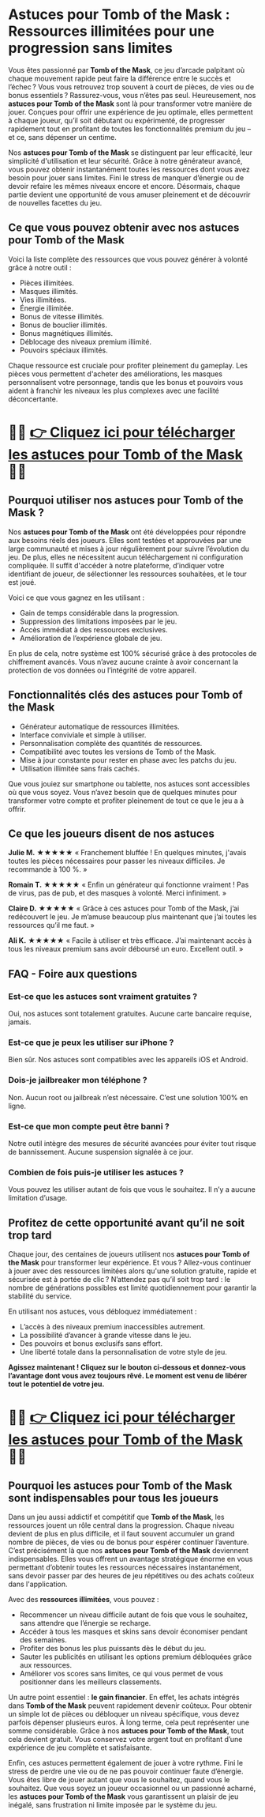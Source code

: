 <h1>Astuces pour Tomb of the Mask : Ressources illimitées pour une progression sans limites</h1>

<p>Vous êtes passionné par <strong>Tomb of the Mask</strong>, ce jeu d’arcade palpitant où chaque mouvement rapide peut faire la différence entre le succès et l’échec ? Vous vous retrouvez trop souvent à court de pièces, de vies ou de bonus essentiels ? Rassurez-vous, vous n’êtes pas seul. Heureusement, nos <strong>astuces pour Tomb of the Mask</strong> sont là pour transformer votre manière de jouer. Conçues pour offrir une expérience de jeu optimale, elles permettent à chaque joueur, qu’il soit débutant ou expérimenté, de progresser rapidement tout en profitant de toutes les fonctionnalités premium du jeu – et ce, sans dépenser un centime.</p>

<p>Nos <strong>astuces pour Tomb of the Mask</strong> se distinguent par leur efficacité, leur simplicité d'utilisation et leur sécurité. Grâce à notre générateur avancé, vous pouvez obtenir instantanément toutes les ressources dont vous avez besoin pour jouer sans limites. Fini le stress de manquer d’énergie ou de devoir refaire les mêmes niveaux encore et encore. Désormais, chaque partie devient une opportunité de vous amuser pleinement et de découvrir de nouvelles facettes du jeu.</p>

<h2>Ce que vous pouvez obtenir avec nos astuces pour Tomb of the Mask</h2>

<p>Voici la liste complète des ressources que vous pouvez générer à volonté grâce à notre outil :</p>

<ul>
  <li>Pièces illimitées.</li>
  <li>Masques illimités.</li>
  <li>Vies illimitées.</li>
  <li>Énergie illimitée.</li>
  <li>Bonus de vitesse illimités.</li>
  <li>Bonus de bouclier illimités.</li>
  <li>Bonus magnétiques illimités.</li>
  <li>Déblocage des niveaux premium illimité.</li>
  <li>Pouvoirs spéciaux illimités.</li>
</ul>

<p>Chaque ressource est cruciale pour profiter pleinement du gameplay. Les pièces vous permettent d'acheter des améliorations, les masques personnalisent votre personnage, tandis que les bonus et pouvoirs vous aident à franchir les niveaux les plus complexes avec une facilité déconcertante.</p>

# 🔴🔴 **[👉 Cliquez ici pour télécharger les astuces pour Tomb of the Mask](https://tinyurl.com/JeuxPo)** 🔴🔴

<h2>Pourquoi utiliser nos astuces pour Tomb of the Mask ?</h2>

<p>Nos <strong>astuces pour Tomb of the Mask</strong> ont été développées pour répondre aux besoins réels des joueurs. Elles sont testées et approuvées par une large communauté et mises à jour régulièrement pour suivre l’évolution du jeu. De plus, elles ne nécessitent aucun téléchargement ni configuration compliquée. Il suffit d'accéder à notre plateforme, d’indiquer votre identifiant de joueur, de sélectionner les ressources souhaitées, et le tour est joué.</p>

<p>Voici ce que vous gagnez en les utilisant :</p>

<ul>
  <li>Gain de temps considérable dans la progression.</li>
  <li>Suppression des limitations imposées par le jeu.</li>
  <li>Accès immédiat à des ressources exclusives.</li>
  <li>Amélioration de l’expérience globale de jeu.</li>
</ul>

<p>En plus de cela, notre système est 100% sécurisé grâce à des protocoles de chiffrement avancés. Vous n’avez aucune crainte à avoir concernant la protection de vos données ou l’intégrité de votre appareil.</p>

<h2>Fonctionnalités clés des astuces pour Tomb of the Mask</h2>

<ul>
  <li>Générateur automatique de ressources illimitées.</li>
  <li>Interface conviviale et simple à utiliser.</li>
  <li>Personnalisation complète des quantités de ressources.</li>
  <li>Compatibilité avec toutes les versions de Tomb of the Mask.</li>
  <li>Mise à jour constante pour rester en phase avec les patchs du jeu.</li>
  <li>Utilisation illimitée sans frais cachés.</li>
</ul>

<p>Que vous jouiez sur smartphone ou tablette, nos astuces sont accessibles où que vous soyez. Vous n’avez besoin que de quelques minutes pour transformer votre compte et profiter pleinement de tout ce que le jeu a à offrir.</p>

<h2>Ce que les joueurs disent de nos astuces</h2>

<p><strong>Julie M.</strong> ★★★★★  
« Franchement bluffée ! En quelques minutes, j'avais toutes les pièces nécessaires pour passer les niveaux difficiles. Je recommande à 100 %. »</p>

<p><strong>Romain T.</strong> ★★★★★  
« Enfin un générateur qui fonctionne vraiment ! Pas de virus, pas de pub, et des masques à volonté. Merci infiniment. »</p>

<p><strong>Claire D.</strong> ★★★★★  
« Grâce à ces astuces pour Tomb of the Mask, j’ai redécouvert le jeu. Je m’amuse beaucoup plus maintenant que j’ai toutes les ressources qu’il me faut. »</p>

<p><strong>Ali K.</strong> ★★★★★  
« Facile à utiliser et très efficace. J’ai maintenant accès à tous les niveaux premium sans avoir déboursé un euro. Excellent outil. »</p>

<h2>FAQ - Foire aux questions</h2>

<h3>Est-ce que les astuces sont vraiment gratuites ?</h3>
<p>Oui, nos astuces sont totalement gratuites. Aucune carte bancaire requise, jamais.</p>

<h3>Est-ce que je peux les utiliser sur iPhone ?</h3>
<p>Bien sûr. Nos astuces sont compatibles avec les appareils iOS et Android.</p>

<h3>Dois-je jailbreaker mon téléphone ?</h3>
<p>Non. Aucun root ou jailbreak n’est nécessaire. C’est une solution 100% en ligne.</p>

<h3>Est-ce que mon compte peut être banni ?</h3>
<p>Notre outil intègre des mesures de sécurité avancées pour éviter tout risque de bannissement. Aucune suspension signalée à ce jour.</p>

<h3>Combien de fois puis-je utiliser les astuces ?</h3>
<p>Vous pouvez les utiliser autant de fois que vous le souhaitez. Il n’y a aucune limitation d’usage.</p>

<h2>Profitez de cette opportunité avant qu’il ne soit trop tard</h2>

<p>Chaque jour, des centaines de joueurs utilisent nos <strong>astuces pour Tomb of the Mask</strong> pour transformer leur expérience. Et vous ? Allez-vous continuer à jouer avec des ressources limitées alors qu'une solution gratuite, rapide et sécurisée est à portée de clic ? N’attendez pas qu’il soit trop tard : le nombre de générations possibles est limité quotidiennement pour garantir la stabilité du service.</p>

<p>En utilisant nos astuces, vous débloquez immédiatement :</p>

<ul>
  <li>L’accès à des niveaux premium inaccessibles autrement.</li>
  <li>La possibilité d’avancer à grande vitesse dans le jeu.</li>
  <li>Des pouvoirs et bonus exclusifs sans effort.</li>
  <li>Une liberté totale dans la personnalisation de votre style de jeu.</li>
</ul>

<p><strong>Agissez maintenant ! Cliquez sur le bouton ci-dessous et donnez-vous l’avantage dont vous avez toujours rêvé. Le moment est venu de libérer tout le potentiel de votre jeu.</strong></p>

# 🔴🔴 **[👉 Cliquez ici pour télécharger les astuces pour Tomb of the Mask](https://tinyurl.com/JeuxPo)** 🔴🔴

<h2>Pourquoi les astuces pour Tomb of the Mask sont indispensables pour tous les joueurs</h2>

<p>Dans un jeu aussi addictif et compétitif que <strong>Tomb of the Mask</strong>, les ressources jouent un rôle central dans la progression. Chaque niveau devient de plus en plus difficile, et il faut souvent accumuler un grand nombre de pièces, de vies ou de bonus pour espérer continuer l’aventure. C’est précisément là que nos <strong>astuces pour Tomb of the Mask</strong> deviennent indispensables. Elles vous offrent un avantage stratégique énorme en vous permettant d’obtenir toutes les ressources nécessaires instantanément, sans devoir passer par des heures de jeu répétitives ou des achats coûteux dans l'application.</p>

<p>Avec des <strong>ressources illimitées</strong>, vous pouvez :</p>

<ul>
  <li>Recommencer un niveau difficile autant de fois que vous le souhaitez, sans attendre que l’énergie se recharge.</li>
  <li>Accéder à tous les masques et skins sans devoir économiser pendant des semaines.</li>
  <li>Profiter des bonus les plus puissants dès le début du jeu.</li>
  <li>Sauter les publicités en utilisant les options premium débloquées grâce aux ressources.</li>
  <li>Améliorer vos scores sans limites, ce qui vous permet de vous positionner dans les meilleurs classements.</li>
</ul>

<p>Un autre point essentiel : <strong>le gain financier</strong>. En effet, les achats intégrés dans <strong>Tomb of the Mask</strong> peuvent rapidement devenir coûteux. Pour obtenir un simple lot de pièces ou débloquer un niveau spécifique, vous devez parfois dépenser plusieurs euros. À long terme, cela peut représenter une somme considérable. Grâce à nos <strong>astuces pour Tomb of the Mask</strong>, tout cela devient gratuit. Vous conservez votre argent tout en profitant d’une expérience de jeu complète et satisfaisante.</p>

<p>Enfin, ces astuces permettent également de jouer à votre rythme. Fini le stress de perdre une vie ou de ne pas pouvoir continuer faute d’énergie. Vous êtes libre de jouer autant que vous le souhaitez, quand vous le souhaitez. Que vous soyez un joueur occasionnel ou un passionné acharné, les <strong>astuces pour Tomb of the Mask</strong> vous garantissent un plaisir de jeu inégalé, sans frustration ni limite imposée par le système du jeu.</p>
